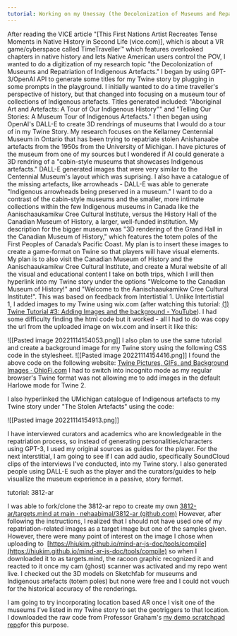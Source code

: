 ```yaml
---
tutorial: Working on my Unessay (the Decolonization of Museums and Repatriation of Indigenous Artefacts) using a combination of Twine, DALL-E, Mural  
---
```

After reading the VICE article "[This First Nations Artist Recreates Tense Moments in Native History in Second Life (vice.com)], which is about a VR game/cyberspace called TimeTraveller™ which features overlooked chapters in native history and lets Native American users control the POV, I wanted to do a digitization of my research topic "the Decolonization of Museums and Repatriation of Indigenous Artefacts." I began by using GPT-3/OpenAI API to generate some titles for my Twine story by plugging in some prompts in the playground. I initially wanted to do a time traveller's perspective of history, but that changed into focusing on a museum tour of collections of Indigenous artefacts. Titles generated included: "Aboriginal Art and Artefacts: A Tour of Our Indigenous History"" and "Telling Our Stories: A Museum Tour of Indigenous Artefacts." I then began using OpenAI's DALL-E to create 3D rendrings of museums that I would do a tour of in my Twine Story. My research focuses on the Kellarney Centennial Museum in Ontario that has been trying to repatriate stolen Anishanaabe artefacts from the 1950s from the University of Michigan. I have pictures of the museum from one of my sources but I wondered if AI could generate a 3D rendring of a "cabin-style museums that showcases Indigenous artefacts." DALL-E generated images that were very similar to the Centennial Museum's layout which was suprising. I also have a catalogue of the missing artefacts, like arrowheads - DALL-E was able to generate "Indigenous arrowheads being preserved in a museum." I want to do a contrast of the cabin-style museums and the smaller, more intimate collections within the few Indigenous museums in Canada like the Aanischaaukamikw Cree Cultural Institute, versus the History Hall of the Canadian Museum of History, a larger, well-funded institution. My description for the bigger museum was "3D rendering of the Grand Hall in the Canadian Museum of History," which features the totem poles of the First Peoples of Canada’s Pacific Coast. My plan is to insert these images to create a game-format on Twine so that players will have visual elements. My plan is to also visit the Canadian Museum of History and the Aanischaaukamikw Cree Cultural Institute, and create a Mural website of all the visual and educational content I take on both trips, which I will then hyperlink into my Twine story under the options "Welcome to the Canadian Museum of History!" and "Welcome to the Aanischaaukamikw Cree Cultural Institute!". This was based on feedback from Intertistial 1. Unlike Intertistial 1, I added images to my Twine using wix.com (after watching this tutorial: [(1) Twine Tutorial #3: Adding Images and the background - YouTube](https://www.youtube.com/watch?v=6bVz6Ny0Xq4)).  I had some difficulty finding the html code but it worked - all I had to do was copy the url from the uploaded image on wix.com and insert it like this: 

![[Pasted image 20221114154053.png]]
I also plan to use the same tutorial and create a background image for my Twine story using the following CSS code in the stylesheet.
![[Pasted image 20221114154416.png]]
I found the above code on the following website: [Twine Pictures, GIFs, and Background Images · OhioFi.com](https://ohiofi.com/blog/twine-pictures-gifs-and-background-images/) I had to switch into incognito mode as my regular browser's Twine format was not allowing me to add images in the default Harlowe mode for Twine 2.

I also hyperlinked the UMichigan catalogue of Indigenous artefacts to my Twine story under "The Stolen Artefacts" using the code: 

![[Pasted image 20221114154913.png]]

I have interviewed curators and academics who are knowledgeable in the repatriation process, so instead of generating personalities/characters using GPT-3, I used my original sources as guides for the player. For the next interstitial, I am going to see if I can add audio, specifically SoundCloud clips of the interviews I've conducted, into my Twine story. I also generated people using DALL-E such as the player and the curators/guides to help visuallize the museum experience in a passive, story format. 

tutorial: 3812-ar

I was able to fork/clone the 3812-ar repo to create my own [3812-ar/targets.mind at main · nehaabimal/3812-ar (github.com)](https://github.com/nehaabimal/3812-ar) However, after following the instructions, I realized that I should not have used one of my repatriation-related images as a target image but one of the samples given. However, there were many point of interest on the image I chose when uploading to  [https://hiukim.github.io/mind-ar-js-doc/tools/compile](https://hiukim.github.io/mind-ar-js-doc/tools/compile) so when I downloaded it to as targets.mind, the racoon graphic recognized it and reacted to it once my cam (ghost) scanner was activated and my repo went live. I checked out the 3D models on Sketchfab for museums and Indigenous artefacts (totem poles) but none were free and I could not vouch for the historical accuracy of the renderings. 

I am going to try incorporating location based AR once I visit one of the museums I've listed in my Twine story to set the geotriggers to that location. I downloaded the raw code from Professor Graham's [my demo scratchpad repo](https://github.com/shawngraham/demo/blob/master/twine-ar/cu-arg.html)for this purpose. 

